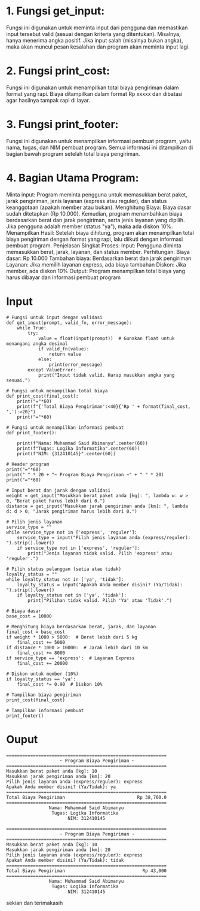 # 1. Fungsi get_input:
Fungsi ini digunakan untuk meminta input dari pengguna dan memastikan input tersebut valid (sesuai dengan kriteria yang ditentukan). Misalnya, hanya menerima angka positif.
Jika input salah (misalnya bukan angka), maka akan muncul pesan kesalahan dan program akan meminta input lagi.
# 2. Fungsi print_cost:
Fungsi ini digunakan untuk menampilkan total biaya pengiriman dalam format yang rapi.
Biaya ditampilkan dalam format Rp xxxxx dan dibatasi agar hasilnya tampak rapi di layar.
# 3. Fungsi print_footer:
Fungsi ini digunakan untuk menampilkan informasi pembuat program, yaitu nama, tugas, dan NIM pembuat program.
Semua informasi ini ditampilkan di bagian bawah program setelah total biaya pengiriman.
# 4. Bagian Utama Program:
Minta input: Program meminta pengguna untuk memasukkan berat paket, jarak pengiriman, jenis layanan (express atau reguler), dan status keanggotaan (apakah member atau bukan).
Menghitung Biaya:
Biaya dasar sudah ditetapkan (Rp 10.000).
Kemudian, program menambahkan biaya berdasarkan berat dan jarak pengiriman, serta jenis layanan yang dipilih.
Jika pengguna adalah member (status "ya"), maka ada diskon 10%.
Menampilkan Hasil: Setelah biaya dihitung, program akan menampilkan total biaya pengiriman dengan format yang rapi, lalu diikuti dengan informasi pembuat program.
Penjelasan Singkat Proses:
Input: Pengguna diminta memasukkan berat, jarak, layanan, dan status member.
Perhitungan:
Biaya dasar: Rp 10.000
Tambahan biaya: Berdasarkan berat dan jarak pengiriman
Layanan: Jika memilih layanan express, ada biaya tambahan
Diskon: Jika member, ada diskon 10%
Output: Program menampilkan total biaya yang harus dibayar dan informasi pembuat program
# Input
~~~
# Fungsi untuk input dengan validasi
def get_input(prompt, valid_fn, error_message):
    while True:
        try:
            value = float(input(prompt))  # Gunakan float untuk menangani angka desimal
            if valid_fn(value):
                return value
            else:
                print(error_message)
        except ValueError:
            print("Input tidak valid. Harap masukkan angka yang sesuai.")

# Fungsi untuk menampilkan total biaya
def print_cost(final_cost):
    print("="*60)
    print(f"{'Total Biaya Pengiriman':<40}{'Rp ' + format(final_cost, ','):>20}")
    print("="*60)

# Fungsi untuk menampilkan informasi pembuat
def print_footer():
    
    print(f"Nama: Muhammad Said Abimanyu".center(60))
    print(f"Tugas: Logika Informatika".center(60))
    print(f"NIM: {312410145}".center(60))

# Header program
print("="*60)
print(" " * 20 + "~ Program Biaya Pengiriman ~" + " " * 20)
print("="*60)

# Input berat dan jarak dengan validasi
weight = get_input("Masukkan berat paket anda [kg]: ", lambda w: w > 0, "Berat paket harus lebih dari 0.")
distance = get_input("Masukkan jarak pengiriman anda [km]: ", lambda d: d > 0, "Jarak pengiriman harus lebih dari 0.")

# Pilih jenis layanan
service_type = ""
while service_type not in ['express', 'reguler']:
    service_type = input("Pilih jenis layanan anda (express/reguler): ").strip().lower()
    if service_type not in ['express', 'reguler']:
        print("Jenis layanan tidak valid. Pilih 'express' atau 'reguler'.")

# Pilih status pelanggan (setia atau tidak)
loyalty_status = ""
while loyalty_status not in ['ya', 'tidak']:
    loyalty_status = input("Apakah Anda member disini? (Ya/Tidak): ").strip().lower()
    if loyalty_status not in ['ya', 'tidak']:
        print("Pilihan tidak valid. Pilih 'Ya' atau 'Tidak'.")

# Biaya dasar
base_cost = 10000

# Menghitung biaya berdasarkan berat, jarak, dan layanan
final_cost = base_cost
if weight * 1000 > 5000:  # Berat lebih dari 5 kg
    final_cost += 5000
if distance * 1000 > 10000:  # Jarak lebih dari 10 km
    final_cost += 8000
if service_type == 'express':  # Layanan Express
    final_cost += 20000

# Diskon untuk member (10%)
if loyalty_status == 'ya':
    final_cost *= 0.90  # Diskon 10%

# Tampilkan biaya pengiriman
print_cost(final_cost)

# Tampilkan informasi pembuat
print_footer()
~~~
# Ouput
~~~
============================================================
                    ~ Program Biaya Pengiriman ~
============================================================
Masukkan berat paket anda [kg]: 10
Masukkan jarak pengiriman anda [km]: 20
Pilih jenis layanan anda (express/reguler): express
Apakah Anda member disini? (Ya/Tidak): ya
============================================================
Total Biaya Pengiriman                           Rp 38,700.0
============================================================
                Nama: Muhammad Said Abimanyu
                 Tugas: Logika Informatika
                       NIM: 312410145

============================================================
                    ~ Program Biaya Pengiriman ~
============================================================
Masukkan berat paket anda [kg]: 10
Masukkan jarak pengiriman anda [km]: 20
Pilih jenis layanan anda (express/reguler): express
Apakah Anda member disini? (Ya/Tidak): tidak
============================================================
Total Biaya Pengiriman                             Rp 43,000
============================================================
                Nama: Muhammad Said Abimanyu
                 Tugas: Logika Informatika
                       NIM: 312410145
~~~
sekian dan terimakasih
